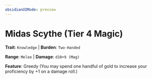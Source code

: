 ```yaml
---
obsidianUIMode: preview
---
```

# Midas Scythe (Tier 4 Magic)

**Trait**: `Knowledge` | **Burden**: `Two-Handed`

**Range**: `Melee` | **Damage**: `d10+9 (Mag)`

**Feature**: Greedy (You may spend one handful of gold to increase your proficiency by +1 on a damage roll.)